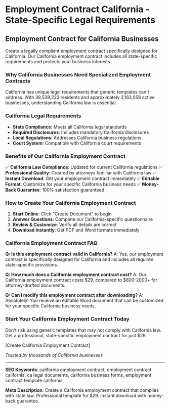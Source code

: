 # Employment Contract California - State-Specific Legal Requirements

## Employment Contract for California Businesses

Create a legally compliant employment contract specifically designed for California. Our California employment contract includes all state-specific requirements and protects your business interests.

### Why California Businesses Need Specialized Employment Contracts

California has unique legal requirements that generic templates can't address. With 39,538,223 residents and approximately 3,163,058 active businesses, understanding California law is essential.

### California Legal Requirements

- **State Compliance**: Meets all California legal standards
- **Required Disclosures**: Includes mandatory California disclosures
- **Local Regulations**: Addresses California business regulations
- **Court System**: Compatible with California court requirements

### Benefits of Our California Employment Contract

✅ **California Law Compliance**: Updated for current California regulations
✅ **Professional Quality**: Created by attorneys familiar with California law
✅ **Instant Download**: Get your employment contract immediately
✅ **Editable Format**: Customize for your specific California business needs
✅ **Money-Back Guarantee**: 100% satisfaction guaranteed

### How to Create Your California Employment Contract

1. **Start Online**: Click "Create Document" to begin
2. **Answer Questions**: Complete our California-specific questionnaire
3. **Review & Customize**: Verify all details are correct
4. **Download Instantly**: Get PDF and Word formats immediately

### California Employment Contract FAQ

**Q: Is this employment contract valid in California?**
A: Yes, our employment contract is specifically designed for California and includes all required state-specific provisions.

**Q: How much does a California employment contract cost?**
A: Our California employment contract costs $29, compared to $800-2000+ for attorney-drafted documents.

**Q: Can I modify this employment contract after downloading?**
A: Absolutely! You receive an editable Word document that can be customized for your specific California business needs.

### Start Your California Employment Contract Today

Don't risk using generic templates that may not comply with California law. Get a professional, state-specific employment contract for just $29.

[Create California Employment Contract]

_Trusted by thousands of California businesses_

---

**SEO Keywords**: california employment contract, employment contract california, ca legal documents, california business forms, employment contract template california

**Meta Description**: Create a California employment contract that complies with state law. Professional template for $29. Instant download with money-back guarantee.
